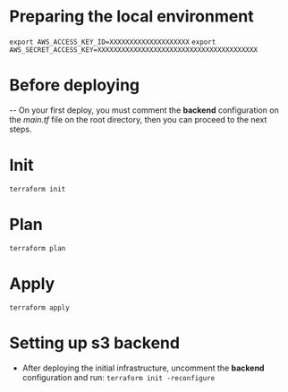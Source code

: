 # Preparing the local environment
```export AWS_ACCESS_KEY_ID=XXXXXXXXXXXXXXXXXXXX```
```export AWS_SECRET_ACCESS_KEY=XXXXXXXXXXXXXXXXXXXXXXXXXXXXXXXXXXXXXXXX```
# Before deploying
-- On your first deploy, you must comment the **backend** configuration on the *main.tf* file on the root directory, then you can proceed to the next steps.
# Init
```terraform init```
# Plan
```terraform plan```
# Apply
```terraform apply```
# Setting up s3 backend
- After deploying the initial infrastructure, uncomment the **backend** configuration and run:
```terraform init -reconfigure```